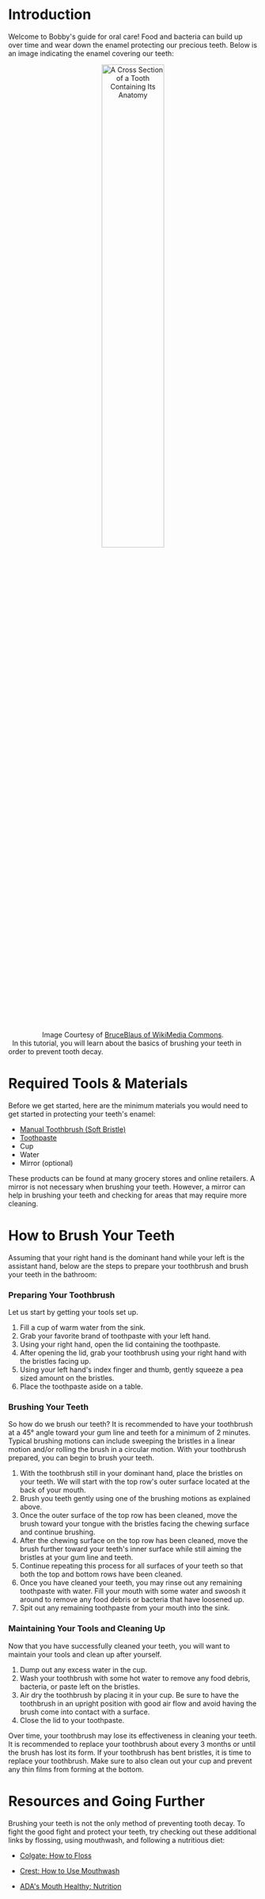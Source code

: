 # Introduction

Welcome to Bobby's guide for oral care! Food and bacteria can build up over time and wear down the enamel protecting our precious teeth. Below is an image indicating the enamel covering our teeth:

<div align="center"><img src="https://upload.wikimedia.org/wikipedia/commons/thumb/9/99/Blausen_0863_ToothAnatomy_02.png/800px-Blausen_0863_ToothAnatomy_02.png" title="A Cross Section of a Tooth Containing Its Anatomy" width="50%"></div>

<div align="center">Image Courtesy of <a href="https://commons.wikimedia.org/wiki/File:Blausen_0863_ToothAnatomy_02.png">BruceBlaus of WikiMedia Commons</a>.</div>
&nbsp;
In this tutorial, you will learn about the basics of brushing your teeth in order to prevent tooth decay.

# Required Tools & Materials

Before we get started, here are the minimum materials you would need to get started in protecting your teeth's enamel:

* [Manual Toothbrush (Soft Bristle)](https://oralb.com/en-us/products/pro-health-all-in-one-toothbrush)
* [Toothpaste](http://www.colgatetotal.com/toothpaste/clean-mint)
* Cup 
* Water
* Mirror (optional)

These products can be found at many grocery stores and online retailers. A mirror is not necessary when brushing your teeth. However, a mirror can help in brushing your teeth and checking for areas that may require more cleaning.

# How to Brush Your Teeth

Assuming that your right hand is the dominant hand while your left is the assistant hand, below are the steps to prepare your toothbrush and brush your teeth in the bathroom:

### Preparing Your Toothbrush
Let us start by getting your tools set up.

1. Fill a cup of warm water from the sink.
2. Grab your favorite brand of toothpaste with your left hand.
3. Using your right hand, open the lid containing the toothpaste.
4. After opening the lid, grab your toothbrush using your right hand with the bristles facing up.
5. Using your left hand's index finger and thumb, gently squeeze a pea sized amount on the bristles.
6. Place the toothpaste aside on a table. 

### Brushing Your Teeth

So how do we brush our teeth? It is recommended to have your toothbrush at a 45° angle toward your gum line and teeth for a minimum of 2 minutes. Typical brushing motions can include sweeping the bristles in a linear motion and/or rolling the brush in a circular motion. With your toothbrush prepared, you can begin to brush your teeth.

1. With the toothbrush still in your dominant hand, place the bristles on your teeth. We will start with the top row's outer surface located at the back of your mouth.
2. Brush you teeth gently using one of the brushing motions as explained above.
2. Once the outer surface of the top row has been cleaned, move the brush toward your tongue with the bristles facing the chewing surface and continue brushing.
3. After the chewing surface on the top row has been cleaned, move the brush further toward your teeth's inner surface while still aiming the bristles at your gum line and teeth.
4. Continue repeating this process for all surfaces of your teeth so that both the top and bottom rows have been cleaned.
5. Once you have cleaned your teeth, you may rinse out any remaining toothpaste with water. Fill your mouth with some water and swoosh it around to remove any food debris or bacteria that have loosened up.
6. Spit out any remaining toothpaste from your mouth into the sink. 

### Maintaining Your Tools and Cleaning Up

Now that you have successfully cleaned your teeth, you will want to maintain your tools and clean up after yourself.

1. Dump out any excess water in the cup.
2. Wash your toothbrush with some hot water to remove any food debris, bacteria, or paste left on the bristles.
3. Air dry the toothbrush by placing it in your cup. Be sure to have the toothbrush in an upright position with good air flow and avoid having the brush come into contact with a surface.
4. Close the lid to your toothpaste.

Over time, your toothbrush may lose its effectiveness in cleaning your teeth. It is recommended to replace your toothbrush about every 3 months or until the brush has lost its form. If your toothbrush has bent bristles, it is time to replace your toothbrush. Make sure to also clean out your cup and prevent any thin films from forming at the bottom.

# Resources and Going Further

Brushing your teeth is not the only method of preventing tooth decay. To fight the good fight and protect your teeth, try checking out these additional links by flossing, using mouthwash, and following a nutritious diet:

* [Colgate: How to Floss](https://www.aquafresh.com/oral-hygiene/dental-hygiene/flossing/)

* [Crest: How to Use Mouthwash](https://crest.com/en-us/oral-care-topics/mouthwash/proper-use-of-mouthwash)

* [ADA's Mouth Healthy: Nutrition](http://www.mouthhealthy.org/en/nutrition)
